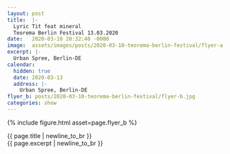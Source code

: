 ```yaml
---
layout: post
title:  |-
  Lyric Tit feat mineral
  Teorema Berlin Festival 13.03.2020
date:   2020-03-10 20:32:40 -0000
image:  assets/images/posts/2020-03-10-teorema-berlin-festival/flyer-a.jpg
excerpt: |-
  Urban Spree, Berlin-DE
calendar:
  hidden: true
  date: 2020-03-13
  address: |-
    Urban Spree, Berlin-DE
flyer_b: posts/2020-03-10-teorema-berlin-festival/flyer-b.jpg
categories: show
---
```


{% include figure.html asset=page.flyer_b %}

{{ page.title | newline_to_br }}  
{{ page.excerpt | newline_to_br }}
